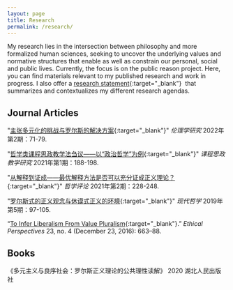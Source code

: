 ```yaml
---
layout: page
title: Research
permalink: /research/
---
```


My research lies in the intersection between philosophy and more formalized human sciences, seeking to uncover the underlying values and normative structures that enable as well as constrain our personal, social and public lives. Currently, the focus is on the public reason project. Here, you can find materials relevant to my published research and work in progress. I also offer a [research statement](/research/research-statement/){:target="_blank"}  that summarizes and contextualizes my different research agendas.

## **Journal Articles**

"[主张多元化的挑战与罗尔斯的解决方案](/research/Ye_2022_ES.pdf){:target="_blank"}" *伦理学研究* 2022年第2期：71-79. 

"[哲学类课程思政教学法刍议——以“政治哲学”为例](/research/Ye_2021_KCSZ.pdf){:target="_blank"}" *课程思政教学研究* 2021年第1期：188-198. 

"[从解释到证成——最优解释方法是否可以充分证成正义理论？](/research/Ye_2021_PR.pdf){:target="_blank"}" *哲学评论* 2021年第2期：228-248. 

"[罗尔斯式的正义观念与休谟式正义的环境](/research/Ye_2019_MP.pdf){:target="_blank"}" *现代哲学* 2019年第5期：97-105. 

“[To Infer Liberalism From Value Pluralism](/research/Ye_2016_EP.pdf){:target="_blank"}.” *Ethical Perspectives* 23, no. 4 (December 23, 2016): 663–88.

## **Books**

《多元主义与良序社会：罗尔斯正义理论的公共理性读解》 2020  湖北人民出版社
